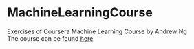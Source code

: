 # MachineLearningCourse
Exercises of Coursera Machine Learning Course by Andrew Ng <br>
The course can be found [here](https://www.coursera.org/learn/machine-learning)
